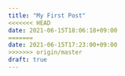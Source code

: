 ```yaml
---
title: "My First Post"
<<<<<<< HEAD
date: 2021-06-15T18:06:18+09:00
=======
date: 2021-06-15T17:23:00+09:00
>>>>>>> origin/master
draft: true
---
```


